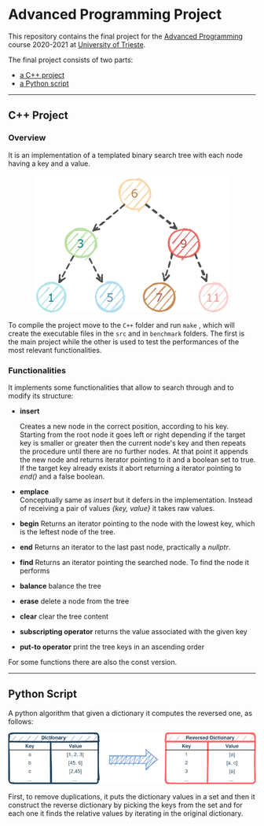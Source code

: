 # Advanced Programming Project

This repository contains the final project for the [Advanced Programming](https://github.com/asartori86/advanced_programming_2020) course 2020-2021 at [University of Trieste](https://units.it).

The final project consists of two parts:

- [a C++ project](#C++-project)
- [a Python script](#python-scirpt)

---

## C++ Project

### Overview

It is an implementation of a templated binary search tree with each node having a key and a value.

<p align="center">
<img src="https://github.com/PalMassimo/AdvancedProgrammingProject/blob/main/Screenshots/Bst.png" alt="binary search tree"/>
</p>

To compile the project move to the `C++` folder and run `make` ,
which will create the executable files in the `src` and in `benchmark` folders. The first is the main project while the other is used to test the performances of the most relevant functionalities.

### Functionalities

It implements some functionalities that allow to search through and to modify its structure:

- **insert**

     Creates a new node in the correct position, according to his key. Starting from the root node it goes left or right depending if the target key is smaller or greater then the current node's key and then repeats the procedure until there are no further nodes. At that point it appends the new node and returns iterator pointing to it and a boolean set to true. If the target key already exists it abort returning a iterator pointing to *end()* and a false boolean.

- **emplace**  
    Conceptually same as *insert* but it defers in the implementation. Instead of receiving a pair of values *{key, value}* it takes raw values.

- **begin**
    Returns an iterator pointing to the node with the lowest key, which is the leftest node of the tree.

- **end**
    Returns an iterator to the last past node, practically a *nullptr*.

- **find** 
    Returns an iterator pointing the searched node. To find the node it performs 

- **balance** 
     balance the tree

- **erase**
     delete a node from the tree

- **clear**
     clear the tree content

- **subscripting operator**
     returns the value associated with the given key

- **put-to operator**
     print the tree keys in an ascending order

For some functions there are also the const version.

---

## Python Script

A python algorithm that given a dictionary it computes the reversed one, as follows:
<p align="center">
<img src="https://github.com/PalMassimo/AdvancedProgrammingProject/blob/main//Screenshots/Dictionary.png" alt="from dictionary to reversed"/>
</p>
  
  
First, to remove duplications, it puts the dictionary values in a set and then it construct the reverse dictionary by picking the keys from the set and for each one it finds the relative values by iterating in the original dictionary. 
